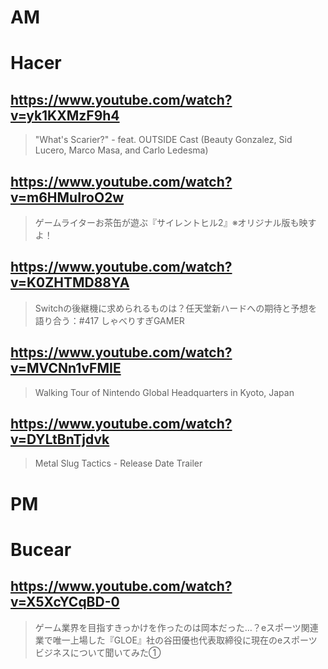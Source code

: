 # AM
# Hacer

## https://www.youtube.com/watch?v=yk1KXMzF9h4

> "What's Scarier?" - feat. OUTSIDE Cast (Beauty Gonzalez, Sid Lucero, Marco Masa, and Carlo Ledesma) 

## https://www.youtube.com/watch?v=m6HMuIroO2w

> ゲームライターお茶缶が遊ぶ『サイレントヒル2』※オリジナル版も映すよ！ 

## https://www.youtube.com/watch?v=K0ZHTMD88YA

> Switchの後継機に求められるものは？任天堂新ハードへの期待と予想を語り合う：#417 しゃべりすぎGAMER

## https://www.youtube.com/watch?v=MVCNn1vFMIE

> Walking Tour of Nintendo Global Headquarters in Kyoto, Japan 

## https://www.youtube.com/watch?v=DYLtBnTjdvk

> Metal Slug Tactics - Release Date Trailer 

# PM
# Bucear

## https://www.youtube.com/watch?v=X5XcYCqBD-0

> ゲーム業界を目指すきっかけを作ったのは岡本だった…？eスポーツ関連業で唯一上場した『GLOE』社の谷田優也代表取締役に現在のeスポーツビジネスについて聞いてみた① 

